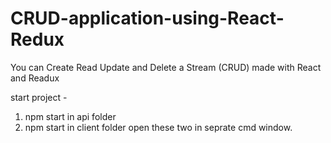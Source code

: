 # CRUD-application-using-React-Redux
You can Create Read Update and Delete a Stream (CRUD) made with React and Readux 

start project - 
1. npm start in api folder
2. npm start in client folder
open these two in seprate cmd window.

